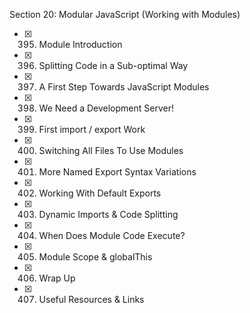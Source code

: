 Section 20: Modular JavaScript (Working with Modules)
  - [x] 395. Module Introduction
  - [x] 396. Splitting Code in a Sub-optimal Way
  - [x] 397. A First Step Towards JavaScript Modules
  - [x] 398. We Need a Development Server!
  - [x] 399. First import / export Work
  - [x] 400. Switching All Files To Use Modules
  - [x] 401. More Named Export Syntax Variations
  - [x] 402. Working With Default Exports
  - [x] 403. Dynamic Imports & Code Splitting
  - [x] 404. When Does Module Code Execute?
  - [x] 405. Module Scope & globalThis
  - [x] 406. Wrap Up
  - [x] 407. Useful Resources & Links
